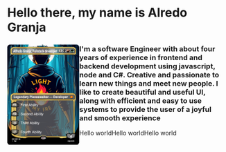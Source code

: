 <h1> Hello there, my name is Alredo Granja</h1>
<section >
<img width="33%" align="left" src="assets/img/alfredo-granja-planeswalker.png" />
<div>
<h3 width ="50%" align="left">I'm a software Engineer with about four years of experience in frontend and backend development using javascript, node and C#. Creative and passionate to learn new things and meet new people. I
like to create beautiful and useful UI, along with efficient and easy to use systems to provide the user of a joyful and smooth experience</h3>

<div align="center" style="display:flex; flex-direction:row;">
<a width="33%"><div>Hello world</div></a>
<div width="33%">Hello world</div>
<div width="33%">Hello world</div>
</div>
</div>
</section>
<br/>

<!-- <img src="/assets/svg/header.svg" width="400" height="400"> -->
 
<!--
**AlfredoGJ/AlfredoGJ** is a ✨ _special_ ✨ repository because its `README.md` (this file) appears on your GitHub profile.

Here are some ideas to get you started:

- 🔭 I’m currently working on ...
- 🌱 I’m currently learning ...
- 👯 I’m looking to collaborate on ...
- 🤔 I’m looking for help with ...
- 💬 Ask me about ...
- 📫 How to reach me: ...
- 😄 Pronouns: ...
- ⚡ Fun fact: ...
  -->
